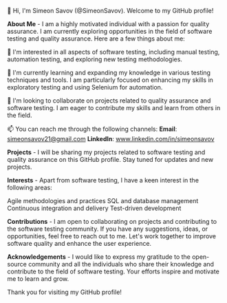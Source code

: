 👋 Hi, I'm Simeon Savov (@SimeonSavov). Welcome to my GitHub profile!

**About Me** - 
I am a highly motivated individual with a passion for quality assurance. I am currently exploring opportunities in the field of software testing and quality assurance. Here are a few things about me:

👀 I'm interested in all aspects of software testing, including manual testing, automation testing, and exploring new testing methodologies.

🌱 I'm currently learning and expanding my knowledge in various testing techniques and tools. I am particularly focused on enhancing my skills in exploratory testing and using Selenium for automation.

💞️ I'm looking to collaborate on projects related to quality assurance and software testing. I am eager to contribute my skills and learn from others in the field.

📫 You can reach me through the following channels:
**Email**: simeonsavov21@gmail.com
**LinkedIn**: www.linkedin.com/in/simeonsavov

**Projects** - 
I will be sharing my projects related to software testing and quality assurance on this GitHub profile. Stay tuned for updates and new projects.

**Interests** - 
Apart from software testing, I have a keen interest in the following areas:

Agile methodologies and practices
SQL and database management
Continuous integration and delivery
Test-driven development

**Contributions** - 
I am open to collaborating on projects and contributing to the software testing community. If you have any suggestions, ideas, or opportunities, feel free to reach out to me. Let's work together to improve software quality and enhance the user experience.

**Acknowledgements** - 
I would like to express my gratitude to the open-source community and all the individuals who share their knowledge and contribute to the field of software testing. Your efforts inspire and motivate me to learn and grow.

Thank you for visiting my GitHub profile!
